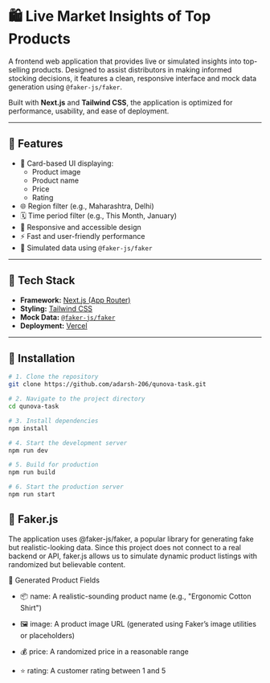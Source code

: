 # 🛍️ Live Market Insights of Top Products

A frontend web application that provides live or simulated insights into top-selling products. Designed to assist distributors in making informed stocking decisions, it features a clean, responsive interface and mock data generation using `@faker-js/faker`.

Built with **Next.js** and **Tailwind CSS**, the application is optimized for performance, usability, and ease of deployment.

---

## 🚀 Features

- 🔹 Card-based UI displaying:
  - Product image
  - Product name
  - Price
  - Rating
- 🌐 Region filter (e.g., Maharashtra, Delhi)
- 🗓️ Time period filter (e.g., This Month, January)
- 📱 Responsive and accessible design
- ⚡ Fast and user-friendly performance
- 🧪 Simulated data using `@faker-js/faker`

---

## 🧪 Tech Stack

- **Framework:** [Next.js (App Router)](https://nextjs.org/)
- **Styling:** [Tailwind CSS](https://tailwindcss.com/)
- **Mock Data:** [`@faker-js/faker`](https://github.com/faker-js/faker)
- **Deployment:** [Vercel](https://vercel.com/)

---

## 🧰 Installation

```bash
# 1. Clone the repository
git clone https://github.com/adarsh-206/qunova-task.git

# 2. Navigate to the project directory
cd qunova-task

# 3. Install dependencies
npm install

# 4. Start the development server
npm run dev

# 5. Build for production
npm run build

# 6. Start the production server
npm run start
```

## 🔄 Faker.js

The application uses @faker-js/faker, a popular library for generating fake but realistic-looking data. Since this project does not connect to a real backend or API, faker.js allows us to simulate dynamic product listings with randomized but believable content.

🧪 Generated Product Fields

- 📦 name: A realistic-sounding product name (e.g., "Ergonomic Cotton Shirt")

- 🖼️ image: A product image URL (generated using Faker’s image utilities or placeholders)

- 💰 price: A randomized price in a reasonable range

- ⭐ rating: A customer rating between 1 and 5
